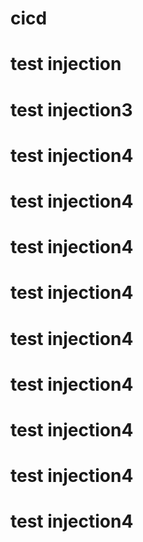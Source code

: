 # cicd
# test injection
# test injection3
# test injection4
# test injection4
# test injection4
# test injection4
# test injection4
# test injection4
# test injection4
# test injection4
# test injection4
